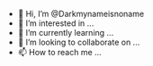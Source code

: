 - 👋 Hi, I’m @Darkmynameisnoname
- 👀 I’m interested in ...
- 🌱 I’m currently learning ...
- 💞️ I’m looking to collaborate on ...
- 📫 How to reach me ...

<!---
Darkmynameisnoname/Darkmynameisnoname is a ✨ special ✨ repository because its `README.md` (this file) appears on your GitHub profile.
You can click the Preview link to take a look at your changes.
--->
